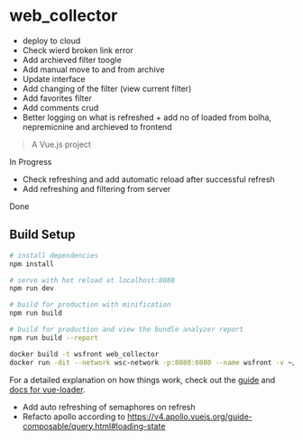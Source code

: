 # web_collector
- deploy to cloud
- Check wierd broken link error
- Add archieved filter toogle
- Add manual move to and from archive
- Update interface
- Add changing of the filter (view current filter)
- Add favorites filter
- Add comments crud
- Better logging on what is refreshed + add no of loaded from bolha, nepremicnine and archieved to frontend
> A Vue.js project

In Progress
- Check refreshing and add automatic reload after successful refresh
- Add refreshing and filtering from server

Done

## Build Setup

``` bash
# install dependencies
npm install

# serve with hot reload at localhost:8080
npm run dev

# build for production with minification
npm run build

# build for production and view the bundle analyzer report
npm run build --report

docker build -t wsfront web_collector
docker run -dit --network wsc-network -p:8080:8080 --name wsfront -v ~/software/javascript/web_collector:/usr/app wsfront 

```

For a detailed explanation on how things work, check out the [guide](http://vuejs-templates.github.io/webpack/) and [docs for vue-loader](http://vuejs.github.io/vue-loader).

- Add auto refreshing of semaphores on refresh
- Refacto apollo according to https://v4.apollo.vuejs.org/guide-composable/query.html#loading-state 
